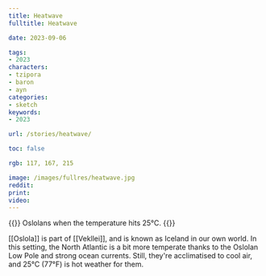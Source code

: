 ```yaml
---
title: Heatwave
fulltitle: Heatwave

date: 2023-09-06

tags:
- 2023
characters:
- tzipora
- baron
- ayn
categories:
- sketch
keywords:
- 2023

url: /stories/heatwave/

toc: false

rgb: 117, 167, 215

image: /images/fullres/heatwave.jpg
reddit:
print:
video:
---
```

{{<note caption>}}
Oslolans when the temperature hits 25°C.
{{</note>}}

[[Oslola]] is part of [[Vekllei]], and is known as Iceland in our own world. In this setting, the North Atlantic is a bit more temperate thanks to the Oslolan Low Pole and strong ocean currents. Still, they're acclimatised to cool air, and 25°C (77°F) is hot weather for them.